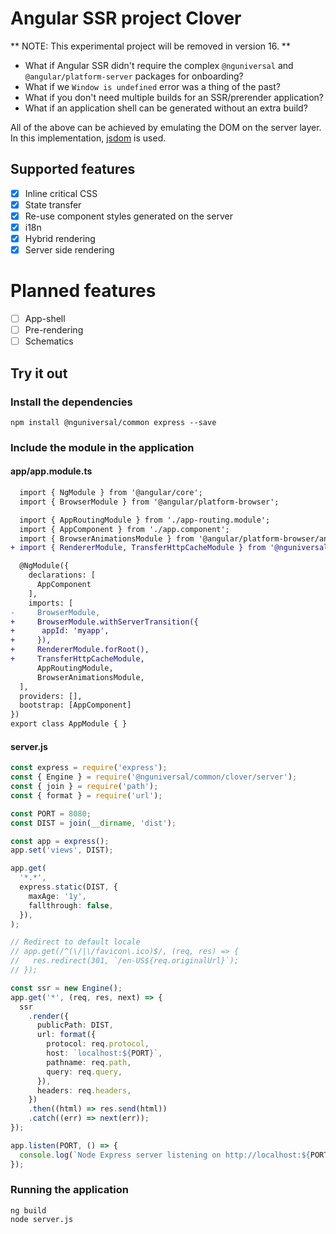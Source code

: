 # Angular SSR project Clover

** NOTE: This experimental project will be removed in version 16. **

- What if Angular SSR didn't require the complex `@nguniversal` and `@angular/platform-server` packages for onboarding?
- What if we `Window is undefined` error was a thing of the past?
- What if you don't need multiple builds for an SSR/prerender application?
- What if an application shell can be generated without an extra build?

All of the above can be achieved by emulating the DOM on the server layer. In this implementation, [jsdom](https://github.com/jsdom/jsdom) is used.

## Supported features

- [x] Inline critical CSS
- [x] State transfer
- [x] Re-use component styles generated on the server
- [x] i18n
- [x] Hybrid rendering
- [x] Server side rendering

# Planned features

- [ ] App-shell
- [ ] Pre-rendering
- [ ] Schematics

## Try it out

### Install the dependencies

```
npm install @nguniversal/common express --save
```

### Include the module in the application

#### app/app.module.ts

```diff
  import { NgModule } from '@angular/core';
  import { BrowserModule } from '@angular/platform-browser';

  import { AppRoutingModule } from './app-routing.module';
  import { AppComponent } from './app.component';
  import { BrowserAnimationsModule } from '@angular/platform-browser/animations';
+ import { RendererModule, TransferHttpCacheModule } from '@nguniversal/common/clover';

  @NgModule({
    declarations: [
      AppComponent
    ],
    imports: [
-     BrowserModule,
+     BrowserModule.withServerTransition({
+      appId: 'myapp',
+     }),
+     RendererModule.forRoot(),
+     TransferHttpCacheModule,
      AppRoutingModule,
      BrowserAnimationsModule,
  ],
  providers: [],
  bootstrap: [AppComponent]
})
export class AppModule { }
```

#### server.js

```ts
const express = require('express');
const { Engine } = require('@nguniversal/common/clover/server');
const { join } = require('path');
const { format } = require('url');

const PORT = 8080;
const DIST = join(__dirname, 'dist');

const app = express();
app.set('views', DIST);

app.get(
  '*.*',
  express.static(DIST, {
    maxAge: '1y',
    fallthrough: false,
  }),
);

// Redirect to default locale
// app.get(/^(\/|\/favicon\.ico)$/, (req, res) => {
//   res.redirect(301, `/en-US${req.originalUrl}`);
// });

const ssr = new Engine();
app.get('*', (req, res, next) => {
  ssr
    .render({
      publicPath: DIST,
      url: format({
        protocol: req.protocol,
        host: `localhost:${PORT}`,
        pathname: req.path,
        query: req.query,
      }),
      headers: req.headers,
    })
    .then((html) => res.send(html))
    .catch((err) => next(err));
});

app.listen(PORT, () => {
  console.log(`Node Express server listening on http://localhost:${PORT}`);
});
```

### Running the application

```
ng build
node server.js
```
